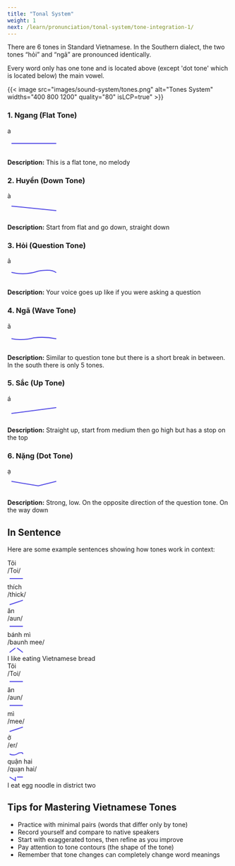 ```yaml
---
title: "Tonal System"
weight: 1
next: /learn/pronunciation/tonal-system/tone-integration-1/
---
```


There are 6 tones in Standard Vietnamese. In the Southern dialect, the two tones “hỏi” and “ngã” are pronounced identically.

Every word only has one tone and is located above (except 'dot tone' which is located below) the main vowel.

{{< image src="images/sound-system/tones.png" alt="Tones System" widths="400 800 1200" quality="80" isLCP=true" >}}


<div class="grid grid-cols-1 md:grid-cols-2 lg:grid-cols-3 gap-6 my-8 mt-8">
  <!-- 1. Ngang (Level) -->
  <div class="rounded-lg p-6 border">
    <h3 class="text-lg font-semibold text-blue-600 mb-4">1. Ngang (Flat Tone)</h3>
    <div class="rounded p-4 mb-4 h-24 flex items-center justify-center">
      <span class="text-6xl font-bold text-blue-600">a</span>
    </div>
    <div class="flex items-center justify-center mb-2">
      <svg width="120" height="40" viewBox="0 0 120 40" class="w-full h-full">
        <line x1="10" y1="20" x2="110" y2="20" stroke="#4F46E5" stroke-width="2" stroke-linecap="round"/>
      </svg>
    </div>
    <p class="text-sm text-gray-600"><strong>Description:</strong> This is a flat tone, no melody</p>
  </div>

  <!-- 2. Huyền (Falling) -->
  <div class="rounded-lg p-6 border">
    <h3 class="text-lg font-semibold text-blue-600 mb-4">2. Huyền (Down Tone)</h3>
    <div class="rounded p-4 mb-4 h-24 flex items-center justify-center">
      <span class="text-6xl font-bold text-blue-600">à</span>
    </div>
    <div class="flex items-center justify-center mb-2">
      <svg width="120" height="40" viewBox="0 0 120 40" class="w-full h-full">
        <line x1="10" y1="15" x2="110" y2="25" stroke="#4F46E5" stroke-width="2" stroke-linecap="round"/>
      </svg>
    </div>
    <p class="text-sm text-gray-600"><strong>Description:</strong> Start from flat and go down, straight down</p>
  </div>

  <!-- 3. Hỏi (Dipping-Rising) -->
  <div class="rounded-lg p-6 border">
    <h3 class="text-lg font-semibold text-blue-600 mb-4">3. Hỏi (Question Tone)</h3>
    <div class="rounded p-4 mb-4 h-24 flex items-center justify-center">
      <span class="text-6xl font-bold text-blue-600">ả</span>
    </div>
    <div class="flex items-center justify-center mb-2">
      <svg width="120" height="40" viewBox="0 0 120 40" class="w-full h-full">
        <path d="M10,18 Q40,25 70,15 Q100,10 110,18" stroke="#4F46E5" stroke-width="2" fill="none" stroke-linecap="round"/>
      </svg>
    </div>
    <p class="text-sm text-gray-600"><strong>Description:</strong> Your voice goes up like if you were asking a question</p>
  </div>

  <!-- 4. Ngã (Tumbling) -->
  <div class="rounded-lg p-6 border">
    <h3 class="text-lg font-semibold text-blue-600 mb-4">4. Ngã (Wave Tone)</h3>
    <div class="rounded p-4 mb-4 h-24 flex items-center justify-center">
      <span class="text-6xl font-bold text-blue-600">ã</span>
    </div>
    <div class="flex items-center justify-center mb-2">
      <svg width="120" height="40" viewBox="0 0 120 40" class="w-full h-full">
        <path d="M10,20 Q35,25 60,18 Q85,15 110,20" stroke="#4F46E5" stroke-width="2" fill="none" stroke-linecap="round"/>
      </svg>
    </div>
    <p class="text-sm text-gray-600"><strong>Description:</strong> Similar to question tone but there is a short break in between. In the south there is only 5 tones.</p>
  </div>

  <!-- 5. Sắc (High-Rising) -->
  <div class="rounded-lg p-6 border">
    <h3 class="text-lg font-semibold text-blue-600 mb-4">5. Sắc (Up Tone)</h3>
    <div class="rounded p-4 mb-4 h-24 flex items-center justify-center">
      <span class="text-6xl font-bold text-blue-600">á</span>
    </div>
    <div class="flex items-center justify-center mb-2">
      <svg width="120" height="40" viewBox="0 0 120 40" class="w-full h-full">
        <line x1="10" y1="25" x2="110" y2="12" stroke="#4F46E5" stroke-width="2" stroke-linecap="round"/>
      </svg>
    </div>
    <p class="text-sm text-gray-600"><strong>Description:</strong> Straight up, start from medium then go high but has a stop on the top</p>
  </div>

  <!-- 6. Nặng (Heavy) -->
  <div class="rounded-lg p-6 border">
    <h3 class="text-lg font-semibold text-blue-600 mb-4">6. Nặng (Dot Tone)</h3>
    <div class="rounded p-4 mb-4 h-24 flex items-center justify-center">
      <span class="text-6xl font-bold text-blue-600">ạ</span>
    </div>
    <div class="flex items-center justify-center mb-2">
      <svg width="120" height="40" viewBox="0 0 120 40" class="w-full h-full">
        <path d="M10,15 L70,25 L110,15" stroke="#4F46E5" stroke-width="2" fill="none" stroke-linecap="round"/>
      </svg>
    </div>
    <p class="text-sm text-gray-600"><strong>Description:</strong> Strong, low. On the opposite direction of the question tone. On the way down</p>
  </div>
</div>

## In Sentence

Here are some example sentences showing how tones work in context:

<div class="border rounded-lg p-6 mb-6">
  <div class="flex flex-wrap items-end gap-4 mb-4">
    <div class="text-center">
      <div class="text-2xl font-bold text-gray-800 mb-1">Tôi</div>
      <div class="text-sm text-gray-500 mb-2">/Toi/</div>
      <svg width="40" height="20" viewBox="0 0 40 20" class="mx-auto">
        <line x1="5" y1="10" x2="35" y2="10" stroke="#4F46E5" stroke-width="2"/>
      </svg>
    </div>
    <div class="text-center">
      <div class="text-2xl font-bold text-blue-600 mb-1">thích</div>
      <div class="text-sm text-gray-500 mb-2">/thick/</div>
      <svg width="40" height="20" viewBox="0 0 40 20" class="mx-auto">
        <line x1="5" y1="15" x2="35" y2="5" stroke="#4F46E5" stroke-width="2"/>
      </svg>
    </div>
    <div class="text-center">
      <div class="text-2xl font-bold text-gray-800 mb-1">ăn</div>
      <div class="text-sm text-gray-500 mb-2">/aun/</div>
      <svg width="40" height="20" viewBox="0 0 40 20" class="mx-auto">
        <line x1="5" y1="10" x2="35" y2="10" stroke="#4F46E5" stroke-width="2"/>
      </svg>
    </div>
    <div class="text-center">
       <div class="text-2xl font-bold text-yellow-600 mb-1">bánh mì</div>
       <div class="text-sm text-gray-500 mb-2">/baunh mee/</div>
       <svg width="40" height="20" viewBox="0 0 40 20" class="mx-auto">
         <line x1="5" y1="15" x2="18" y2="5" stroke="#4F46E5" stroke-width="2"/>
         <line x1="22" y1="5" x2="35" y2="15" stroke="#4F46E5" stroke-width="2"/>
       </svg>
     </div>
  </div>
  <div class="flex items-center text-lg">
    <span>I </span>
    <span class="text-blue-600 mx-1">like </span>
    <span> eating </span>
    <span class="mx-1 text-yellow-600"> Vietnamese bread</span>
  </div>
</div>

<div class="border rounded-lg p-6 mb-6">
  <div class="flex flex-wrap items-end gap-4 mb-4">
    <div class="text-center">
      <div class="text-2xl font-bold text-gray-800 mb-1">Tôi</div>
      <div class="text-sm text-gray-500 mb-2">/Toi/</div>
      <svg width="40" height="20" viewBox="0 0 40 20" class="mx-auto">
        <line x1="5" y1="10" x2="35" y2="10" stroke="#4F46E5" stroke-width="2"/>
      </svg>
    </div>
    <div class="text-center">
      <div class="text-2xl font-bold text-gray-800 mb-1">ăn</div>
      <div class="text-sm text-gray-500 mb-2">/aun/</div>
      <svg width="40" height="20" viewBox="0 0 40 20" class="mx-auto">
        <line x1="5" y1="10" x2="35" y2="10" stroke="#4F46E5" stroke-width="2"/>
      </svg>
    </div>
    <div class="text-center">
      <div class="text-2xl font-bold text-yellow-600 mb-1">mì</div>
      <div class="text-sm text-gray-500 mb-2">/mee/</div>
      <svg width="40" height="20" viewBox="0 0 40 20" class="mx-auto">
        <line x1="5" y1="15" x2="35" y2="5" stroke="#4F46E5" stroke-width="2"/>
      </svg>
    </div>
    <div class="text-center">
      <div class="text-2xl font-bold text-red-600 mb-1">ở</div>
      <div class="text-sm text-gray-500 mb-2">/er/</div>
      <svg width="40" height="20" viewBox="0 0 40 20" class="mx-auto">
        <path d="M5,12 Q15,17 25,10 Q35,7 35,12" stroke="#4F46E5" stroke-width="2" fill="none"/>
      </svg>
    </div>
    <div class="text-center">
       <div class="text-2xl font-bold text-purple-600 mb-1">quận hai</div>
        <div class="text-sm text-gray-500 mb-2">/quạn hai/</div>
       <svg width="40" height="20" viewBox="0 0 40 20" class="mx-auto">
         <path d="M5,10 L18,18 L18,10" stroke="#4F46E5" stroke-width="2" fill="none"/>
         <line x1="22" y1="10" x2="35" y2="10" stroke="#4F46E5" stroke-width="2"/>
       </svg>
     </div>
  </div>
  <div class="flex items-center text-lg">
    <span>I eat </span>
    <span class="text-yellow-600 mx-1">egg noodle</span>
    <span class="text-red-600 mx-1"> in</span>
    <span class="text-purple-600 mx-1"> district two</span>
  </div>
</div>

## Tips for Mastering Vietnamese Tones
- Practice with minimal pairs (words that differ only by tone)
- Record yourself and compare to native speakers
- Start with exaggerated tones, then refine as you improve
- Pay attention to tone contours (the shape of the tone)
- Remember that tone changes can completely change word meanings